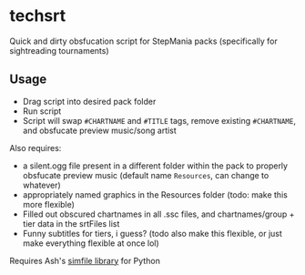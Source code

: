 # techsrt

Quick and dirty obsfucation script for StepMania packs (specifically for sightreading tournaments)  
  
## Usage
- Drag script into desired pack folder
- Run script
- Script will swap `#CHARTNAME` and `#TITLE` tags, remove existing `#CHARTNAME`, and obsfucate preview music/song artist

Also requires:
- a silent.ogg file present in a different folder within the pack to properly obsfucate preview music (default name `Resources`, can change to whatever)
- appropriately named graphics in the Resources folder (todo: make this more flexible)
- Filled out obscured chartnames in all .ssc files, and chartnames/group + tier data in the srtFiles list
- Funny subtitles for tiers, i guess? (todo also make this flexible, or just make everything flexible at once lol)

Requires Ash's [simfile library](https://github.com/garcia/simfile) for Python
